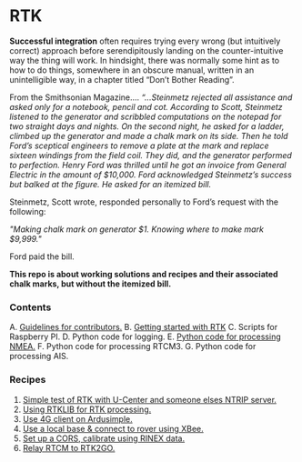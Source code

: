 # RTK
**Successful integration** often requires trying every wrong (but intuitively correct) approach before serendipitously landing on the counter-intuitive way the thing will work. In hindsight, there was normally some hint as to how to do things, somewhere in an obscure manual, written in an unintelligible way, in a chapter titled “Don’t Bother Reading”.

From the Smithsonian Magazine….
*“...Steinmetz rejected all assistance and asked only for a notebook, pencil and cot. According to Scott, Steinmetz listened to the generator and scribbled computations on the notepad for two straight days and nights. On the second night, he asked for a ladder, climbed up the generator and made a chalk mark on its side. Then he told Ford’s sceptical engineers to remove a plate at the mark and replace sixteen windings from the field coil. They did, and the generator performed to perfection. Henry Ford was thrilled until he got an invoice from General Electric in the amount of $10,000. Ford acknowledged Steinmetz’s success but balked at the figure. He asked for an itemized bill.*

Steinmetz, Scott wrote, responded personally to Ford’s request with the following:

*"Making chalk mark on generator $1. 
Knowing where to make mark $9,999."*

Ford paid the bill.

__This repo is about working solutions and recipes and their associated chalk marks, but without the itemized bill.__

### Contents
A. [Guidelines for contributors.](https://github.com/IOTECH-Donegal/Netiquette)
B. [Getting started with RTK](https://github.com/IOTECH-Donegal/RTK/blob/main/docs/gettingstarted.md)
C. Scripts for Raspberry PI.
D. Python code for logging.
E. [Python code for processing NMEA.](https://github.com/IOTECH-Donegal/NMEA)
F. Python code for processing RTCM3.
G. Python code for processing AIS.

### Recipes
1. [Simple test of RTK with U-Center and someone elses NTRIP server.](https://github.com/IOTECH-Donegal/RTK/tree/main/Recipe1/readme.md)
2. [Using RTKLIB for RTK processing.](https://github.com/IOTECH-Donegal/RTK/tree/main/Recipe2/readme.md)
3. [Use 4G client on Ardusimple.](https://github.com/IOTECH-Donegal/RTK/tree/main/Recipe3/readme.md)
4. [Use a local base & connect to rover using XBee.](https://github.com/IOTECH-Donegal/RTK/tree/main/Recipe4/readme.md)
5. [Set up a CORS, calibrate using RINEX data.](https://github.com/IOTECH-Donegal/RTK/tree/main/Recipe5/readme.md)
6. [Relay RTCM to RTK2GO.](https://github.com/IOTECH-Donegal/RTK/tree/main/Recipe6/readme.md)

